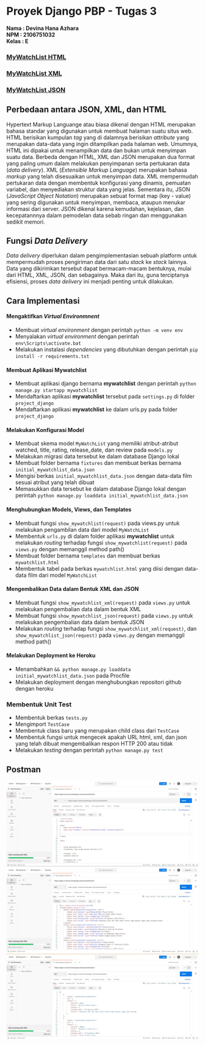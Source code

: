 # Proyek Django PBP - Tugas 3

**Nama   : Devina Hana Azhara**<br/>
**NPM    : 2106751032**<br/>
**Kelas  : E**<br/>


### [MyWatchList HTML](https://tugas-2-devina.herokuapp.com/mywatchlist/html/)
### [MyWatchList XML](https://tugas-2-devina.herokuapp.com/mywatchlist/xml/)
### [MyWatchList JSON](https://tugas-2-devina.herokuapp.com/mywatchlist/json/)


## Perbedaan antara JSON, XML, dan HTML

Hypertext Markup Languange atau biasa dikenal dengan HTML merupakan bahasa standar yang digunakan untuk membuat halaman suatu situs web. HTML berisikan kumpulan *tag* yang di dalamnya berisikan *attribute* yang merupakan data-data yang ingin ditampilkan pada halaman web. Umumnya, HTML ini dipakai untuk menampilkan data dan bukan untuk menyimpan suatu data.
Berbeda dengan HTML, XML dan JSON merupakan dua format yang paling umum dalam melakukan penyimpanan serta pertukaran data (*data delivery*). XML (*Extensible Markup Language*) merupakan bahasa *markup* yang telah disesuaikan untuk menyimpan data. XML mempermudah pertukaran data dengan membentuk konfigurasi yang dinamis, pemuatan variabel, dan menyediakan struktur data yang jelas. Sementara itu, JSON (*JavaScript Object Notation*) merupakan sebuat format map (key - value) yang sering digunakan untuk menyimpan, membaca, ataupun menukar informasi dari server. JSON dikenal karena kemudahan, kejelasan, dan kecepatannnya dalam pemodelan data sebab ringan dan menggunakan sedikit memori. 


## Fungsi *Data Delivery*

*Data delivery* diperlukan dalam pengimplementasian sebuah platform untuk mempermudah proses pengiriman data dari satu *stack* ke *stack* lainnya. Data yang dikirimkan tersebut dapat bermacam-macam bentuknya, mulai dari HTML, XML, JSON, dan sebagainya. Maka dari itu, guna terciptanya efisiensi, proses *data delivery* ini menjadi penting untuk dilakukan.


## Cara Implementasi 

#### Mengaktifkan *Virtual Environmnent*

* Membuat *virtual environment* dengan perintah `python -m venv env`
* Menyalakan *virtual environment* dengan perintah `env\Scripts\activate.bat`
* Melakukan instalasi *dependencies* yang dibutuhkan dengan perintah `pip install -r requirements.txt` 


#### Membuat Aplikasi Mywatchlist

* Membuat aplikasi django bernama **mywatchlist** dengan perintah `python manage.py startapp mywatchlist`
* Mendaftarkan aplikasi **mywatchlist** tersebut pada `settings.py` di folder `project_django`
* Mendaftarkan aplikasi **mywatchlist** ke dalam urls.py pada folder `project_django`

#### Melakukan Konfigurasi Model

* Membuat skema model `MyWatchList` yang memiliki atribut-atribut watched, title, rating, release_date, dan review pada `models.py`
* Melakukan migrasi data tersebut ke dalam database Django lokal
* Membuat folder bernama `fixtures` dan membuat berkas bernama `initial_mywatchlist_data.json`
* Mengisi berkas `initial_mywatchlist_data.json` dengan data-data film sesuai atribut yang telah dibuat
* Memasukkan data tersebut ke dalam database Django lokal dengan perintah `python manage.py loaddata initial_mywatchlist_data.json`

#### Menghubungkan Models, Views, dan Templates 

* Membuat fungsi `show_mywatchlist(request)` pada views.py untuk melakukan pengambilan data dari model `MyWatchList`
* Membentuk `urls.py` di dalam folder aplikasi **mywatchlist** untuk melakukan *routing* terhadap fungsi `show_mywatchlist(request)` pada `views.py` dengan memanggil method path()
* Membuat folder bernama `templates` dan membuat berkas `mywatchlist.html`
* Membentuk tabel pada berkas `mywatchlist.html` yang diisi dengan data-data film dari model `MyWatchList`

#### Mengembalikan Data dalam Bentuk XML dan JSON

* Membuat fungsi `show_mywatchlist_xml(request)` pada `views.py` untuk melakukan pengembalian data dalam bentuk XML
* Membuat fungsi `show_mywatchlist_json(request)` pada `views.py` untuk melakukan pengembalian data dalam bentuk JSON  
* Melakukan *routing* terhadap fungsi `show_mywatchlist_xml(request)`, dan `show_mywatchlist_json(request)` pada `views.py` dengan memanggil method path()

#### Melakukan Deployment ke Heroku

* Menambahkan `&& python manage.py loaddata initial_mywatchlist_data.json` pada Procfile
* Melakukan deployment dengan menghubungkan repositori github dengan heroku

### Membentuk Unit Test

* Membentuk berkas `tests.py`
* Mengimport `TestCase`
* Membentuk class baru yang merupakan child class dari `TestCase`
* Membentuk fungsi untuk mengecek apakah URL html, xml, dan json yang telah dibuat mengembalikan respon HTTP 200 atau tidak
* Melakukan *testing* dengan perintah `python manage.py test`

## Postman

![Postman HTML](/mywatchlist/assets/postman_html.jpg)
![Postman XML](/mywatchlist/assets/postman_xml.jpg)
![Postman JSON](/mywatchlist/assets/postman_json.jpg)